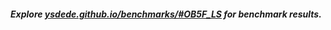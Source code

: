 ##### Explore [ysdede.github.io/benchmarks/#OB5F_LS](https://ysdede.github.io/benchmarks/#OB5F_LS/) for benchmark results.
